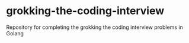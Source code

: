 # grokking-the-coding-interview
Repository for completing the grokking the coding interview problems in Golang
